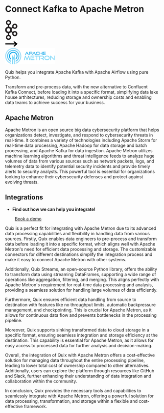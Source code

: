 # Connect Kafka to Apache Metron

<div class="connect-images cards blog-grid-card" markdown>
<div>
<img src="../images/kafka_logo.png" width="40px" />
</div>
<div>
<img src="../images/arrow.svg" width="40px" />
</div>
<div>
<img src="./images/apache-metron_1.jpg" />
</div>
</div>

Quix helps you integrate Apache Kafka with Apache Airflow using pure Python.

Transform and pre-process data, with the new alternative to Confluent Kafka Connect, before loading it into a specific format, simplifying data lake house arthitectures, reducing storage and ownership costs and enabling data teams to achieve success for your business.

## Apache Metron

Apache Metron is an open source big data cybersecurity platform that helps organizations detect, investigate, and respond to cybersecurity threats in real-time. It combines a variety of technologies including Apache Storm for real-time data processing, Apache Hadoop for data storage and batch processing, and Apache Kafka for data ingestion. Apache Metron utilizes machine learning algorithms and threat intelligence feeds to analyze huge volumes of data from various sources such as network packets, logs, and telemetry data to identify potential security incidents and provide timely alerts to security analysts. This powerful tool is essential for organizations looking to enhance their cybersecurity defenses and protect against evolving threats.

## Integrations

<div class="grid cards" markdown>

- __Find out how we can help you integrate!__

    <a class="md-button md-button--primary" href="https://share.hsforms.com/1iW0TmZzKQMChk0lxd_tGiw4yjw2?__hstc=175542013.2303933fbd746c0ac86d9ccbe9bc9100.1728383268831.1729603416735.1729620918855.31&__hssc=175542013.1.1729620918855&__hsfp=2132701734" target="_blank" style="margin:.5rem;">Book a demo</a>

</div>


Quix is a perfect fit for integrating with Apache Metron due to its advanced data processing capabilities and flexibility in handling data from various sources. Firstly, Quix enables data engineers to pre-process and transform data before loading it into a specific format, which aligns well with Apache Metron's need for efficient data processing and storage. The customizable connectors for different destinations simplify the integration process and make it easy to connect Apache Metron with other systems.

Additionally, Quix Streams, an open-source Python library, offers the ability to transform data using streaming DataFrames, supporting a wide range of operations like aggregation, filtering, and merging. This aligns perfectly with Apache Metron's requirement for real-time data processing and analysis, providing a seamless solution for handling large volumes of data efficiently.

Furthermore, Quix ensures efficient data handling from source to destination with features like no throughput limits, automatic backpressure management, and checkpointing. This is crucial for Apache Metron, as it allows for continuous data flow and prevents bottlenecks in the processing pipeline.

Moreover, Quix supports sinking transformed data to cloud storage in a specific format, ensuring seamless integration and storage efficiency at the destination. This capability is essential for Apache Metron, as it allows for easy access to processed data for further analysis and decision-making.

Overall, the integration of Quix with Apache Metron offers a cost-effective solution for managing data throughout the entire processing pipeline, leading to lower total cost of ownership compared to other alternatives. Additionally, users can explore the platform through resources like GitHub and Slack, further enhancing their understanding of data integration and collaboration within the community.

In conclusion, Quix provides the necessary tools and capabilities to seamlessly integrate with Apache Metron, offering a powerful solution for data processing, transformation, and storage within a flexible and cost-effective framework.

